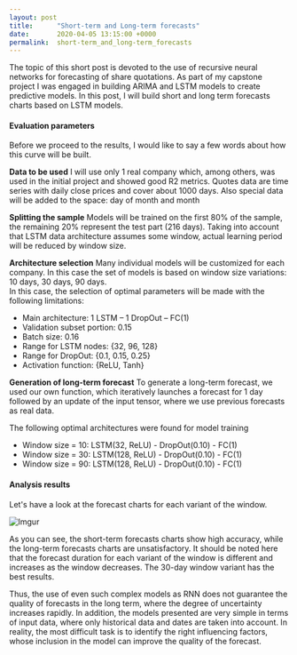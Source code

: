```yaml
---
layout: post
title:      "Short-term and Long-term forecasts"
date:       2020-04-05 13:15:00 +0000
permalink:  short-term_and_long-term_forecasts
---
```



The topic of this short post is devoted to the use of recursive neural networks for forecasting of share quotations.
As part of my capstone project I was engaged in building ARIMA and LSTM models to create predictive models. In this post, I will build short and long term forecasts charts based on LSTM models.

#### Evaluation parameters
Before we proceed to the results, I would like to say a few words about how this curve will be built.

**Data to be used**
I will use only 1 real company which, among others, was used in the initial project and showed good R2 metrics. Quotes data are time series with daily close prices and cover about 1000 days. Also special data will be added to the space: day of month and month

**Splitting the sample**
Models will be trained on the first 80% of the sample, the remaining 20% represent the test part (216 days). Taking into account that LSTM data architecture assumes some window, actual learning period will be reduced by window size.

**Architecture selection**
Many individual models will be customized for each company.  In this case the set of models is based on window size variations: 10 days, 30 days, 90 days.  
In this case, the selection of optimal parameters will be made with the following limitations:

- Main architecture: 1 LSTM – 1 DropOut – FC(1)
-	Validation subset portion: 0.15
- Batch size: 0.16
-	Range for LSTM nodes: {32, 96, 128}
-	Range for DropOut: {0.1, 0.15, 0.25}
-	Activation function: {ReLU, Tanh}

**Generation of long-term forecast**
To generate a long-term forecast, we used our own function, which iteratively launches a forecast for 1 day followed by an update of the input tensor, where we use previous forecasts as real data.

The following optimal architectures were found for model training

- Window size = 10: LSTM(32, ReLU) - DropOut(0.10) - FC(1)
- Window size = 30: LSTM(128, ReLU) - DropOut(0.10) - FC(1)
- Window size = 90: LSTM(128, ReLU) - DropOut(0.10) - FC(1)


#### Analysis results
Let's have a look at the forecast charts for each variant of the window.

![Imgur](https://i.imgur.com/9SR6DiT.png?2)

As you can see, the short-term forecasts charts show high accuracy, while the long-term forecasts charts are unsatisfactory. It should be noted here that the forecast duration for each variant of the window is different and increases as the window decreases. The 30-day window variant has the best results.   

Thus, the use of even such complex models as RNN does not guarantee the quality of forecasts in the long term, where the degree of uncertainty increases rapidly. In addition, the models presented are very simple in terms of input data, where only historical data and dates are taken into account. In reality, the most difficult task is to identify the right influencing factors, whose inclusion in the model can improve the quality of the forecast.


